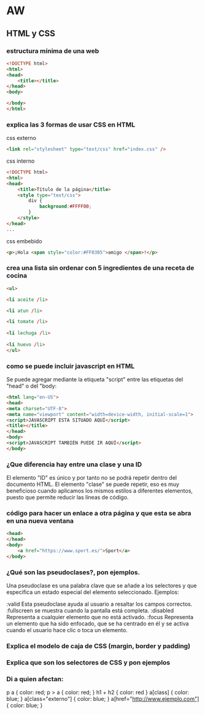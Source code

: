 # AW
## HTML y CSS
### estructura mínima de una web

```html
<!DOCTYPE html>
<html>
<head>
	<title></title>
</head>
<body>

</body>
</html>
```
### explica las 3 formas de usar CSS en HTML
css externo 
```html
<link rel="stylesheet" type="text/css" href="index.css" />
```
css interno
```html
<!DOCTYPE html>
<html>
<head>
    <title>Título de la página</title>
    <style type="text/css">
        div {
            background:#FFFF00;
        }
    </style>
</head>
...
```
css embebido
```html
<p>¡Hola <span style="color:#FF0305">amigo </span>!</p>
```
### crea una lista sin ordenar con 5 ingredientes de una receta de cocina
```html
<ul>

<li aceite /li>

<li atun /li>

<li tomate /li>
	
<li lechuga /li>
	
<li huevo /li>	
</ul>
```
### como se puede incluir javascript en HTML
Se puede agregar mediante la etiqueta "script" entre las etiquetas del "head" o del "body:
```html
<html lang="en-US">
<head>
<meta charset="UTF-8">
<meta name="viewport" content="width=device-width, initial-scale=1">
<script>JAVASCRIPT ESTA SITUADO AQUÍ</script>
<title></title>
</head>
<body>
<script>JAVASCRIPT TAMBIÉN PUEDE IR AQUÍ</script>
</body>
```

### ¿Que diferencia hay entre una clase y una ID
El elemento "ID" es único y por tanto no se podrá repetir dentro del documento HTML. El elemento "clase" se puede repetir, eso es muy beneficioso cuando aplicamos los mismos estilos a diferentes elementos, puesto que permite reducir las líneas de código.

### código para hacer un enlace a otra página y que esta se abra en una nueva ventana
```html
<head>
</head>
<body>
	<a href="https://www.sport.es/">Sport</a>
</body>
```
### ¿Qué son las pseudoclases?, pon ejemplos.
Una pseudoclase es una palabra clave que se añade a los selectores y que especifica un estado especial del elemento seleccionado. Ejemplos:

:valid Esta pseudoclase ayuda al usuario a resaltar los campos correctos.
:fullscreen  se muestra cuando la pantalla está completa.
:disabled Representa a cualquier elemento que no está activado.
:focus Representa un elemento que ha sido enfocado, que se ha centrado en él y se activa cuando el usuario hace clic o toca un elemento.


### Explica el modelo de caja de CSS (margin, border y padding)
### Explica que son los selectores de CSS y pon ejemplos
### Di a quien afectan:
p a { color: red;
p > a { color: red; }
h1 + h2 { color: red }
a[class] { color: blue; }
a[class="externo"] { color: blue; }
a[href="http://www.ejemplo.com"] { color: blue; }
```html
